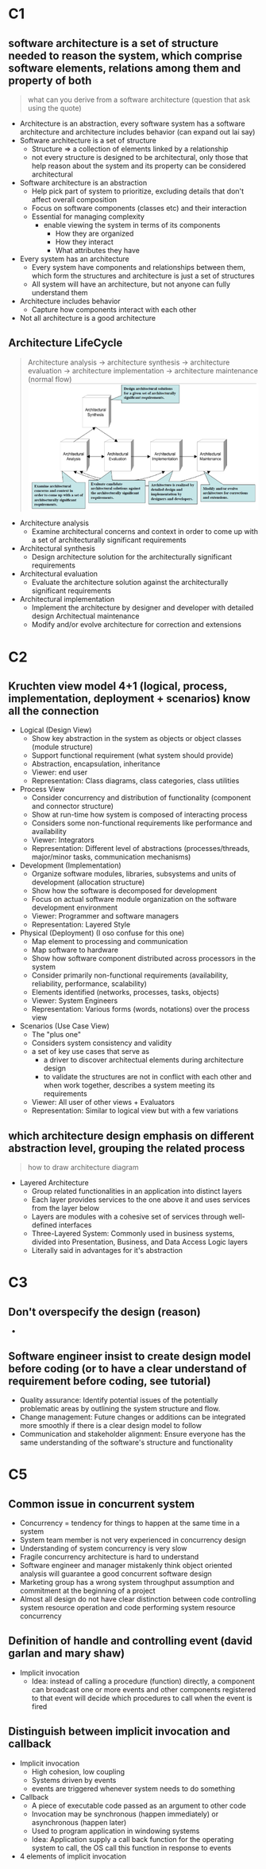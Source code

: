 # C1
## software architecture is a set of structure needed to reason the system, which comprise software elements, relations among them and property of both
> what can you derive from a software architecture (question that ask using the quote)
  - Architecture is an abstraction, every software system has a software architecture and architecture includes behavior (can expand out lai say)
  - Software architecture is a set of structure
    - Structure => a collection of elements linked by a relationship
    - not every structure is designed to be architectural, only those that help reason about the system and its property can be considered architectural
  - Software architecture is an abstraction
    - Help pick part of system to prioritize, excluding details that don't affect overall composition
    - Focus on software components (classes etc) and their interaction
    - Essential for managing complexity
      - enable viewing the system in terms of its components
        - How they are organized
        - How they interact
        - What attributes they have
  - Every system has an architecture
    - Every system have components and relationships between them, which form the structures and architecture is just a set of structures
    - All system will have an architecture, but not anyone can fully understand them
  - Architecture includes behavior
    - Capture how components interact with each other
  - Not all architecture is a good architecture

## Architecture LifeCycle
> Architecture analysis -> architecture synthesis -> architecture evaluation -> architecture implementation -> architecture maintenance (normal flow)
![ALC](./alc.png)
  - Architecture analysis
    - Examine architectural concerns and context in order to come up with a set of architecturally significant requirements
  - Architectural synthesis
    - Design architecture solution for the architecturally significant requirements
  - Architectural evaluation
    - Evaluate the architecture solution against the architecturally significant requirements
  - Architectural implementation
    - Implement the architecture by designer and developer with detailed design
  Architectual maintenance
    - Modify and/or evolve architecture for correction and extensions

# C2
## Kruchten view model 4+1 (logical, process, implementation, deployment + scenarios) know all the connection
  - Logical (Design View)
    - Show key abstraction in the system as objects or object classes (module structure)
    - Support functional requirement (what system should provide)
    - Abstraction, encapsulation, inheritance
    - Viewer: end user
    - Representation: Class diagrams, class categories, class utilities
  - Process View
    - Consider concurrency and distribution of functionality (component and connector structure)
    - Show at run-time how system is composed of interacting process
    - Considers some non-functional requirements like performance and availability
    - Viewer: Integrators
    - Representation: Different level of abstractions (processes/threads, major/minor tasks, communication mechanisms)
  - Development (Implementation)
    - Organize software modules, libraries, subsystems and units of development (allocation structure)
    - Show how the software is decomposed for development
    - Focus on actual software module organization on the software development environment
    - Viewer: Programmer and software managers
    - Representation: Layered Style
  - Physical (Deployment) (I oso confuse for this one)
    - Map element to processing and communication
    - Map software to hardware
    - Show how software component distributed across processors in the system
    - Consider primarily non-functional requirements (availability, reliability, performance, scalability)
    - Elements identified (networks, processes, tasks, objects)
    - Viewer: System Engineers
    - Representation: Various forms (words, notations) over the process view
  - Scenarios (Use Case View)
    - The "plus one"
    - Considers system consistency and validity
    - a set of key use cases that serve as 
      - a driver to discover architectual elements during architecture design 
      - to validate the structures are not in conflict with each other and when work together, describes a system meeting its requirements
    - Viewer: All user of other views + Evaluators
    - Representation: Similar to logical view but with a few variations
## which architecture design emphasis on different abstraction level, grouping the related process
> how to draw architecture diagram
  - Layered Architecture
    - Group related functionalities in an application into distinct layers
    - Each layer provides services to the one above it and uses services from the layer below
    - Layers are modules with a cohesive set of services through well-defined interfaces
    - Three-Layered System: Commonly used in business systems, divided into Presentation, Business, and Data Access Logic layers
    - Literally said in advantages for it's abstraction

# C3
## Don't overspecify the design (reason)
  - 
## Software engineer insist to create design model before coding (or to have a clear understand of requirement before coding, see tutorial)
  - Quality assurance: Identify potential issues of the potentially problematic areas by outlining the system structure and flow.
  - Change management: Future changes or additions can be integrated more smoothly if there is a clear design model to follow
  - Communication and stakeholder alignment: Ensure everyone has the same understanding of the software's structure and functionality

# C5
## Common issue in concurrent system
  - Concurrency = tendency for things to happen at the same time in a system
  - System team member is not very experienced in concurrency design
  - Understanding of system concurrency is very slow
  - Fragile concurrency architecture is hard to understand
  - Software engineer and manager mistakenly think object oriented analysis will guarantee a good concurrent software design
  - Marketing group has a wrong system throughput assumption and commitment at the beginning of a project
  - Almost all design do not have clear distinction between code controlling system resource operation and code performing system resource concurrency
## Definition of handle and controlling event (david garlan and mary shaw)
  - Implicit invocation
      - Idea: instead of calling a procedure (function) directly, a component can broadcast one or more events and other components registered to that event will decide which procedures to call when the event is fired
## Distinguish between implicit invocation and callback
  - Implicit invocation
    - High cohesion, low coupling
    - Systems driven by events
    - events are triggered whenever system needs to do something
  - Callback
    - A piece of executable code passed as an argument to other code
    - Invocation may be synchronous (happen immediately) or asynchronous (happen later)
    - Used to program application in windowing systems
    - Idea: Application supply a call back function for the operating system to call, the OS call this function in response to events
- 4 elements of implicit invocation
